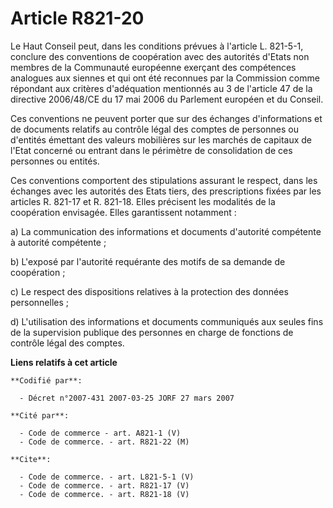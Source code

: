 # Article R821-20

Le Haut Conseil peut, dans les conditions prévues à l'article L. 821-5-1, conclure des conventions de coopération avec des
autorités d'Etats non membres de la Communauté européenne exerçant des compétences analogues aux siennes et qui ont été
reconnues par la Commission comme répondant aux critères d'adéquation mentionnés au 3 de l'article 47 de la directive
2006/48/CE du 17 mai 2006 du Parlement européen et du Conseil.

Ces conventions ne peuvent porter que sur des échanges d'informations et de documents relatifs au contrôle légal des comptes
de personnes ou d'entités émettant des valeurs mobilières sur les marchés de capitaux de l'Etat concerné ou entrant dans le
périmètre de consolidation de ces personnes ou entités.

Ces conventions comportent des stipulations assurant le respect, dans les échanges avec les autorités des Etats tiers, des
prescriptions fixées par les articles R. 821-17 et R. 821-18. Elles précisent les modalités de la coopération envisagée.
Elles garantissent notamment :

a) La communication des informations et documents d'autorité compétente à autorité compétente ;

b) L'exposé par l'autorité requérante des motifs de sa demande de coopération ;

c) Le respect des dispositions relatives à la protection des données personnelles ;

d) L'utilisation des informations et documents communiqués aux seules fins de la supervision publique des personnes en charge
de fonctions de contrôle légal des comptes.

**Liens relatifs à cet article**

	**Codifié par**:

	  - Décret n°2007-431 2007-03-25 JORF 27 mars 2007

	**Cité par**:

	  - Code de commerce - art. A821-1 (V)
	  - Code de commerce. - art. R821-22 (M)

	**Cite**:

	  - Code de commerce. - art. L821-5-1 (V)
	  - Code de commerce. - art. R821-17 (V)
	  - Code de commerce. - art. R821-18 (V)
